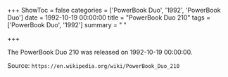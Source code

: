 +++
ShowToc = false
categories = ['PowerBook Duo', '1992', 'PowerBook Duo']
date = 1992-10-19 00:00:00
title = "PowerBook Duo 210"
tags = ['PowerBook Duo', '1992']
summary = " "

+++

The PowerBook Duo 210 was released on 1992-10-19 00:00:00.

Source: `https://en.wikipedia.org/wiki/PowerBook_Duo_210`
